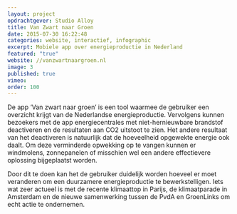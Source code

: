 ```yaml
---
layout: project
opdrachtgever: Studio Alloy
title: Van Zwart naar Groen
date: 2015-07-30 16:22:48
categories: website, interactief, infographic
excerpt: Mobiele app over energieproductie in Nederland
featured: "true"
website: //vanzwartnaargroen.nl
image: 3
published: true
vimeo:
order: 100
---
```

De app ‘Van zwart naar groen’ is een tool waarmee de gebruiker een overzicht krijgt van de Nederlandse energieproductie. Vervolgens kunnen bezoekers met de app energiecentrales met niet-hernieuwbare brandstof deactiveren en de resultaten aan CO2 uitstoot te zien. Het andere resultaat van het deactiveren is natuurlijk dat de hoeveelheid opgewekte energie ook daalt. Om deze verminderde opwekking op te vangen kunnen er windmolens, zonnepanelen of misschien wel een andere effectievere oplossing bijgeplaatst worden.

Door dit te doen kan het de gebruiker duidelijk worden hoeveel er moet veranderen om een duurzamere energieproductie te bewerkstelligen. Iets wat zeer actueel is met de recente klimaattop in Parijs, de klimaatparade in Amsterdam en de nieuwe samenwerking tussen de PvdA en GroenLinks om echt actie te ondernemen.
